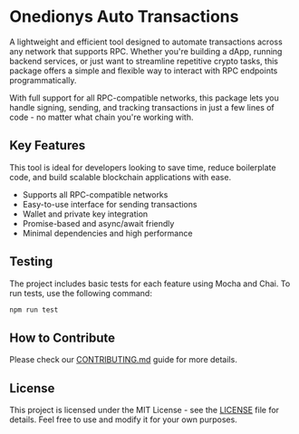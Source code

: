 # Onedionys Auto Transactions

A lightweight and efficient tool designed to automate transactions across any network that supports RPC. Whether you're building a dApp, running backend services, or just want to streamline repetitive crypto tasks, this package offers a simple and flexible way to interact with RPC endpoints programmatically.

With full support for all RPC-compatible networks, this package lets you handle signing, sending, and tracking transactions in just a few lines of code - no matter what chain you're working with.

## Key Features

This tool is ideal for developers looking to save time, reduce boilerplate code, and build scalable blockchain applications with ease.

- Supports all RPC-compatible networks
- Easy-to-use interface for sending transactions
- Wallet and private key integration
- Promise-based and async/await friendly
- Minimal dependencies and high performance

## Testing

The project includes basic tests for each feature using Mocha and Chai. To run tests, use the following command:

```bash
npm run test
```

## How to Contribute

Please check our [CONTRIBUTING.md](CONTRIBUTING.md) guide for more details.

## License

This project is licensed under the MIT License - see the [LICENSE](LICENSE) file for details. Feel free to use and modify it for your own purposes.
